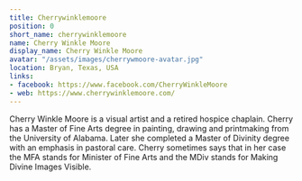 ```yaml
---
title: Cherrywinklemoore
position: 0
short_name: cherrywinklemoore
name: Cherry Winkle Moore
display_name: Cherry Winkle Moore
avatar: "/assets/images/cherrywmoore-avatar.jpg"
location: Bryan, Texas, USA
links:
- facebook: https://www.facebook.com/CherryWinkleMoore
- web: https://www.cherrywinklemoore.com/
---
```


Cherry Winkle Moore is a visual artist and a retired hospice chaplain. Cherry has a Master of Fine Arts degree in painting, drawing and printmaking from the University of Alabama. Later she completed a Master of Divinity degree with an emphasis in pastoral care. Cherry sometimes says that in her case the MFA stands for Minister of Fine Arts and the MDiv stands for Making Divine Images Visible.